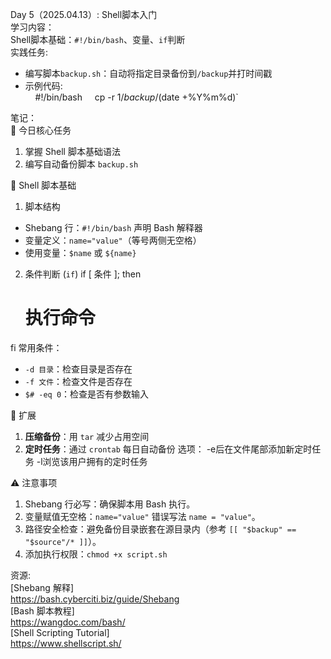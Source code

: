 Day 5（2025.04.13）: Shell脚本入门  
学习内容：  
Shell脚本基础：`#!/bin/bash`、变量、`if`判断  
实践任务:  
- 编写脚本`backup.sh`：自动将指定目录备份到`/backup`并打时间戳
- 示例代码:  
    #!/bin/bash
    cp -r $1 /backup/$(date +%Y%m%d)`

笔记：  
🌟 今日核心任务  
1. 掌握 Shell 脚本基础语法  
2. 编写自动备份脚本 `backup.sh`   

📜 Shell 脚本基础  
1. 脚本结构  
- Shebang 行：`#!/bin/bash` 声明 Bash 解释器  
- 变量定义：`name="value"`（等号两侧无空格）  
- 使用变量：`$name` 或 `${name}`  
 2. 条件判断 (`if`) 
if [ 条件 ]; then
    # 执行命令
fi 
常用条件：  
- `-d 目录`：检查目录是否存在  
- `-f 文件`：检查文件是否存在  
- `$# -eq 0`：检查是否有参数输入  

🚀 扩展  
1. **压缩备份**：用 `tar` 减少占用空间
2. **定时任务**：通过 `crontab` 每日自动备份
选项：
-e后在文件尾部添加新定时任务
-l浏览该用户拥有的定时任务

⚠️ 注意事项  
1. Shebang 行必写：确保脚本用 Bash 执行。  
2. 变量赋值无空格：`name="value"` 错误写法 `name = "value"`。  
3. 路径安全检查：避免备份目录嵌套在源目录内（参考 `[[ "$backup" == "$source"/* ]]`）。
4. 添加执行权限：`chmod +x script.sh`  

资源:  
[Shebang 解释]  
https://bash.cyberciti.biz/guide/Shebang  
[Bash 脚本教程]  
https://wangdoc.com/bash/  
[Shell Scripting Tutorial]  
https://www.shellscript.sh/
